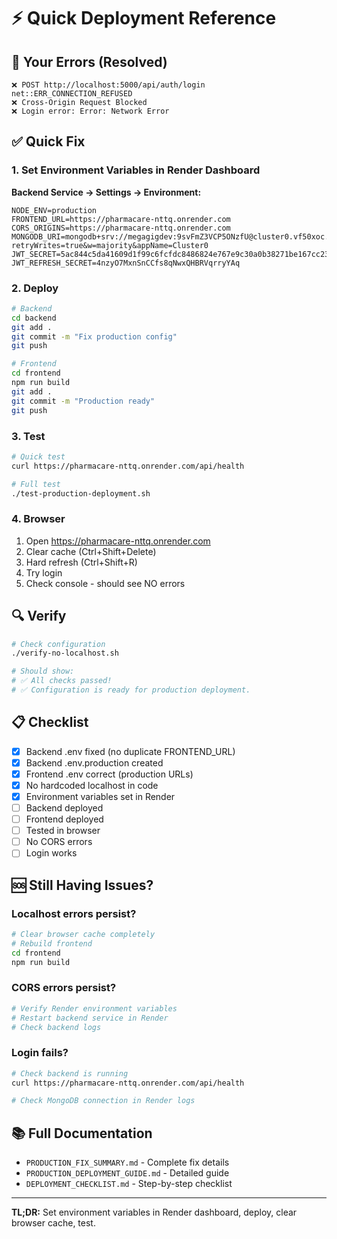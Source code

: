 # ⚡ Quick Deployment Reference

## 🚨 Your Errors (Resolved)

```
❌ POST http://localhost:5000/api/auth/login net::ERR_CONNECTION_REFUSED
❌ Cross-Origin Request Blocked
❌ Login error: Error: Network Error
```

## ✅ Quick Fix

### 1. Set Environment Variables in Render Dashboard

**Backend Service → Settings → Environment:**

```
NODE_ENV=production
FRONTEND_URL=https://pharmacare-nttq.onrender.com
CORS_ORIGINS=https://pharmacare-nttq.onrender.com
MONGODB_URI=mongodb+srv://megagigdev:9svFmZ3VCP5ONzfU@cluster0.vf50xoc.mongodb.net/PharmaCare?retryWrites=true&w=majority&appName=Cluster0
JWT_SECRET=5ac844c5da41609d1f99c6fcfdc8486824e767e9c30a0b38271be167cc23afb1
JWT_REFRESH_SECRET=4nzyO7MxnSnCCfs8qNwxQHBRVqrryYAq
```

### 2. Deploy

```bash
# Backend
cd backend
git add .
git commit -m "Fix production config"
git push

# Frontend
cd frontend
npm run build
git add .
git commit -m "Production ready"
git push
```

### 3. Test

```bash
# Quick test
curl https://pharmacare-nttq.onrender.com/api/health

# Full test
./test-production-deployment.sh
```

### 4. Browser

1. Open https://pharmacare-nttq.onrender.com
2. Clear cache (Ctrl+Shift+Delete)
3. Hard refresh (Ctrl+Shift+R)
4. Try login
5. Check console - should see NO errors

## 🔍 Verify

```bash
# Check configuration
./verify-no-localhost.sh

# Should show:
# ✅ All checks passed!
# ✅ Configuration is ready for production deployment.
```

## 📋 Checklist

- [x] Backend .env fixed (no duplicate FRONTEND_URL)
- [x] Backend .env.production created
- [x] Frontend .env correct (production URLs)
- [x] No hardcoded localhost in code
- [x] Environment variables set in Render
- [ ] Backend deployed
- [ ] Frontend deployed
- [ ] Tested in browser
- [ ] No CORS errors
- [ ] Login works

## 🆘 Still Having Issues?

### Localhost errors persist?
```bash
# Clear browser cache completely
# Rebuild frontend
cd frontend
npm run build
```

### CORS errors persist?
```bash
# Verify Render environment variables
# Restart backend service in Render
# Check backend logs
```

### Login fails?
```bash
# Check backend is running
curl https://pharmacare-nttq.onrender.com/api/health

# Check MongoDB connection in Render logs
```

## 📚 Full Documentation

- `PRODUCTION_FIX_SUMMARY.md` - Complete fix details
- `PRODUCTION_DEPLOYMENT_GUIDE.md` - Detailed guide
- `DEPLOYMENT_CHECKLIST.md` - Step-by-step checklist

---

**TL;DR:** Set environment variables in Render dashboard, deploy, clear browser cache, test.
